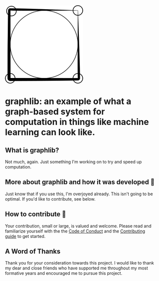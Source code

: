![graphlib](pygraphs_logo.svg)

# graphlib: an example of what a graph-based system for computation in things like machine learning can look like.

## What is graphlib?
Not much, again. Just something I'm working on to try and speed up computation.

## More about graphlib and how it was developed 🧪
Just know that if you use this, I'm overjoyed already. This isn't going to be optimal. If you'd like to contribute, see below.

## How to contribute 🤝

Your contribution, small or large, is valued and welcome. Please read and familiarize yourself with the the [Code of Conduct](CODE_OF_CONDUCT.md) and the [Contributing guide](CONTRIBUTING.md) to get started.

## A Word of Thanks

Thank you for your consideration towards this project. I would like to thank my dear and close friends who have supported me throughout my most formative years and encouraged me to pursue this project.
